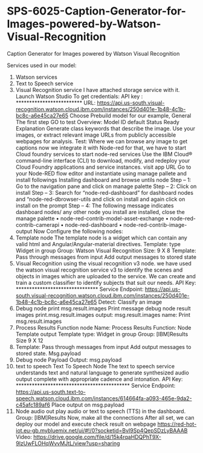 # SPS-6025-Caption-Generator-for-Images-powered-by-Watson-Visual-Recognition
Caption Generator for Images powered by  Watson Visual Recognition

Services used in our model:
1. Watson services 
2. Text to Speech service
3. Visual Recognition service 
I have attached storage service with it. 
Launch Watson Studio To get credentials: API key : ************************* URL: https://api.us-south.visual-recognition.watson.cloud.ibm.com/instances/250d401e-1b48-4c1b-bc8c-a6e45ca27e65
Choose Prebuild model for our example, General 
The first step GO to test
Overview: Model ID default Status Ready Explanation Generate class keywords that describe the image. Use your images, or extract relevant image URLs from publicly accessible webpages for analysis.
Test: Where we can browse any image to get captions now we integrate it with Node-red
for that, we have to start
Cloud foundry services to start node-red services
Use the IBM Cloud® command-line interface (CLI) to download, modify, and redeploy your Cloud Foundry applications and service instances.
visit app URL
Go to your Node-RED flow editor
and instantiate using manage pallete and install followings
Installing dashboard and browse untils node 
Step – 1: Go to the navigation pane and click on manage palette 
Step – 2: Click on install 
Step – 3: Search for “node-red-dashboard” for dashboard nodes and “node-red-dbrowser-utils and click on install and again click on install on the prompt 
Step – 4: The following message indicates dashboard nodes/ any other node you install are installed, close the manage palette
• node-red-contrib-model-asset-exchange 
• node-red-contrib-camerapi 
• node-red-dashboard 
• node-red-contrib-image-output
Now Configure the following nodes:
1.	Template node
The template node is a widget which can contain any valid html and Angular/Angular-material directives.
Template: type Widget in group Group: Watson Visual Recognition Size: 9 X 8
Template:
Pass through messages from input Add output messages to stored state
2.	Visual Recognition
using the visual recognition v3 node. we have used the watson visual recognition service v3 to identify the scenes and objects in images which are uploaded to the service. We can create and train a custom classifier to identify subjects that suit our needs.
API Key: *******************************
Service Endpoint: https://api.us-south.visual-recognition.watson.cloud.ibm.com/instances/250d401e-1b48-4c1b-bc8c-a6e45ca27e65
Detect: Classify an image
3.	Debug node
print msg.result.images
Print message debug node result images
print.msg.result.images
output: msg.result.images
name: Print msg.result.images
4.	Process Results
Function node
Name: Process Results
Function:
Node Template output
Template type: Widget in group
Group: [IBM]Results Size 9 X 12
5.	Template:
Pass through messages from input Add output messages to stored state.
Msg.payload
6.	Debug node
Payload
Output: msg.payload
7.	text to speech
Text To Speech Node
The text to speech service understands text and natural language to generate synthesized audio output complete with appropriate cadence and intonation.
API Key: *******************************************
Service Endpoint: https://api.us-south.text-to-speech.watson.cloud.ibm.com/instances/614664fa-a093-465e-9da2-c45afc189af6
Place output on msg.payload
8.	Node audio out
play audio or text to speech (TTS) in the dashboard.
Group: [IBM]Results
Now, make all the connections
After all set, we can deploy our model
and execute check result on webpage
https://red-hot-iot.eu-gb.mybluemix.net/ui/#!/0?socketid=BvI9Sp4QepSDzLyBAAAB
Video:
https://drive.google.com/file/d/15k4rqaHDQPhT9X-9lzUwFLOHqWvvMJtL/view?usp=sharing

